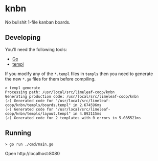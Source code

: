 # knbn

No bullshit 1-file kanban boards.

## Developing

You'll need the following tools:

- [Go](https://go.dev)
- [templ](https://templ.guide)

If you modify any of the `*.templ` files in `templs` then you need to generate
the new `*.go` files for them before compiling.
```
> templ generate
Processing path: /usr/local/src/limeleaf-coop/knbn
Generating production code: /usr/local/src/limeleaf-coop/knbn
(✓) Generated code for "/usr/local/src/limeleaf-coop/knbn/templs/boards.templ" in 2.674596ms
(✓) Generated code for "/usr/local/src/limeleaf-coop/knbn/templs/layout.templ" in 4.892115ms
(✓) Generated code for 2 templates with 0 errors in 5.085521ms
```

## Running

```
> go run ./cmd/main.go
```

Open http://localhost:8080
